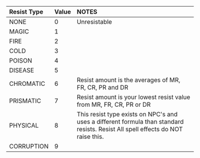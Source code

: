 **Resist Type**|**Value**|**NOTES**
:-----|:-----|:-----
NONE|0|Unresistable
MAGIC|1| 
FIRE|2| 
COLD|3| 
POISON|4| 
DISEASE|5| 
CHROMATIC|6|Resist amount is the averages of MR, FR, CR, PR and DR
PRISMATIC|7|Resist amount is your lowest resist value from MR, FR, CR, PR or DR
PHYSICAL|8|This resist type exists on NPC's and uses a different formula than standard resists. Resist All spell effects do NOT raise this.
CORRUPTION|9| 
